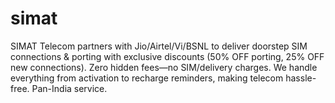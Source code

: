 # simat
SIMAT Telecom partners with Jio/Airtel/Vi/BSNL to deliver doorstep SIM connections &amp; porting with exclusive discounts (50% OFF porting, 25% OFF new connections). Zero hidden fees—no SIM/delivery charges. We handle everything from activation to recharge reminders, making telecom hassle-free. Pan-India service.
